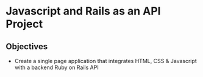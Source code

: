# Javascript and Rails as an API Project

## Objectives

- Create a single page application that integrates HTML, CSS & Javascript with a backend Ruby on Rails API